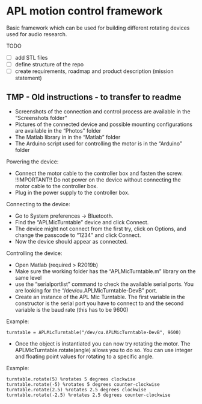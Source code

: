 # APL motion control framework

Basic framework which can be used for building different rotating devices used for 
audio research. 


TODO 

- [ ] add STL files
- [ ] define structure of the repo
- [ ] create requirements, roadmap and product description (mission statement)

TMP - Old instructions - to transfer to readme
---
- Screenshots of the connection and control process are available in the “Screenshots folder”
- Pictures of the connected device and possible mounting configurations are available in the “Photos” folder
- The Matlab library in in the “Matlab” folder
- The Arduino script used for controlling the motor is in the “Arduino” folder

Powering the device:

- Connect the motor cable to the controller box and fasten the screw.
!!IMPORTANT!! Do not power on the device without connecting the motor cable to the controller box.
- Plug in the power supply to the controller box. 

Connecting to the device:

- Go to System preferences -> Bluetooth.
- Find the “APLMicTurntable” device and click Connect.
- The device might not connect from the first try, click on Options, and change the passcode to “1234” and click Connect.
- Now the device should appear as connected.

Controlling the device:

- Open Matlab (required > R2019b)
- Make sure the working folder has the “APLMicTurntable.m” library on the same level
- use the “serialportlist” command to check the available serial ports. You are looking for the “/dev/cu.APLMicTurntable-DevB” port. 
- Create an instance of the APL Mic Turntable. The first variable in the constructor is the serial port you have to connect to and the second variable is the baud rate (this has to be 9600)

Example:

```
turntable = APLMicTurntable("/dev/cu.APLMicTurntable-DevB", 9600)
```

- Once the object is instantiated you can now try rotating the motor. The APLMicTurntable.rotate(angle) allows you to do so. You can use integer and floating point values for rotating to a specific angle. 

Example:

```
turntable.rotate(5) %rotates 5 degrees clockwise
turntable.rotate(-5) %rotates 5 degrees counter-clockwise 
turntable.rotate(2.5) %rotates 2.5 degrees clockwise
turntable.rotate(-2.5) %rotates 2.5 degrees counter-clockwise 
```
